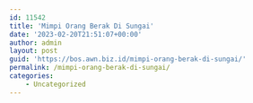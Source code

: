 ```yaml
---
id: 11542
title: 'Mimpi Orang Berak Di Sungai'
date: '2023-02-20T21:51:07+00:00'
author: admin
layout: post
guid: 'https://bos.awn.biz.id/mimpi-orang-berak-di-sungai/'
permalink: /mimpi-orang-berak-di-sungai/
categories:
    - Uncategorized
---
```


